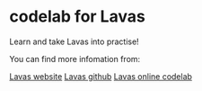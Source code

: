 # codelab for Lavas

Learn and take Lavas into practise!

You can find more infomation from:

[Lavas website](https://lavas.baidu.com/)
[Lavas github](https://github.com/lavas-project/lavas)
[Lavas online codelab](https://lavas.baidu.com/)

